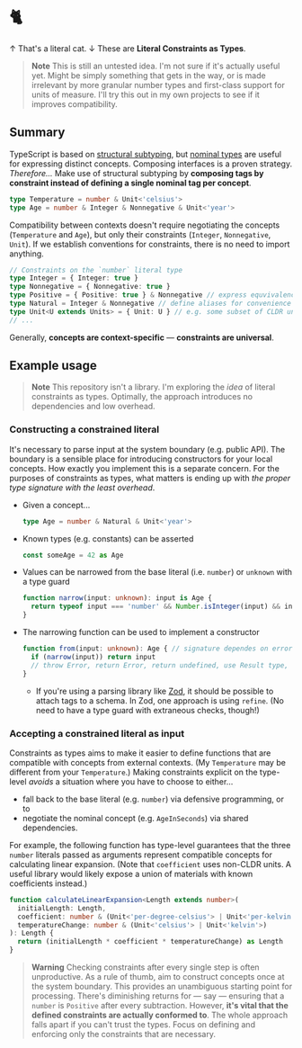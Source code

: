# 🐈
↑ That's a literal cat. ↓ These are __Literal Constraints as Types__.

> **Note**
> This is still an untested idea. I'm not sure if it's actually useful yet. Might be simply something that gets in the way, or is made irrelevant by more granular number types and first-class support for units of measure. I'll try this out in my own projects to see if it improves compatibility.

## Summary

TypeScript is based on [structural subtyping][type-compatibility], but [nominal types][nominal-typing] are useful for expressing distinct concepts. Composing interfaces is a proven strategy. *Therefore...* Make use of structural subtyping by **composing tags by constraint instead of defining a single nominal tag per concept**.

```ts
type Temperature = number & Unit<'celsius'>
type Age = number & Integer & Nonnegative & Unit<'year'>
```

Compatibility between contexts doesn't require negotiating the concepts (`Temperature` and `Age`), but only their constraints (`Integer`, `Nonnegative`, `Unit`). If we establish conventions for constraints, there is no need to import anything.

```ts
// Constraints on the `number` literal type
type Integer = { Integer: true }
type Nonnegative = { Nonnegative: true }
type Positive = { Positive: true } & Nonnegative // express equvivalence
type Natural = Integer & Nonnegative // define aliases for convenience
type Unit<U extends Units> = { Unit: U } // e.g. some subset of CLDR units
// ...
```

Generally, **concepts are context-specific** — **constraints are universal**.

## Example usage

> **Note**
> This repository isn't a library. I'm exploring the *idea* of literal constraints as types. Optimally, the approach introduces no dependencies and low overhead.

### Constructing a constrained literal

It's necessary to parse input at the system boundary (e.g. public API). The boundary is a sensible place for introducing constructors for your local concepts. How exactly you implement this is a separate concern. For the purposes of constraints as types, what matters is ending up with *the proper type signature with the least overhead*.

- Given a concept...
    ```ts
    type Age = number & Natural & Unit<'year'>
    ```
- Known types (e.g. constants) can be asserted
    ```ts
    const someAge = 42 as Age
    ```
- Values can be narrowed from the base literal (i.e. `number`) or `unknown` with a type guard
    ```ts
    function narrow(input: unknown): input is Age {
      return typeof input === 'number' && Number.isInteger(input) && input >= 0
    }
    ```
- The narrowing function can be used to implement a constructor
    ```ts
    function from(input: unknown): Age { // signature dependes on error handling
      if (narrow(input)) return input
      // throw Error, return Error, return undefined, use Result type, ...
    }
    ```
  - If you're using a parsing library like [Zod][zod], it should be possible to attach tags to a schema. In Zod, one approach is using `refine`. (No need to have a type guard with extraneous checks, though!)

### Accepting a constrained literal as input

Constraints as types aims to make it easier to define functions that are compatible with concepts from external contexts. (My `Temperature` may be different from your `Temperature`.) Making constraints explicit on the type-level *avoids* a situation where you have to choose to either...

- fall back to the base literal (e.g. `number`) via defensive programming, or to
- negotiate the nominal concept (e.g. `AgeInSeconds`) via shared dependencies.

For example, the following function has type-level guarantees that the three `number` literals passed as arguments represent compatible concepts for calculating linear expansion. (Note that `coefficient` uses non-CLDR units. A useful library would likely expose a union of materials with known coefficients instead.)

```ts
function calculateLinearExpansion<Length extends number>(
  initialLength: Length,
  coefficient: number & (Unit<'per-degree-celsius'> | Unit<'per-kelvin'>),
  temperatureChange: number & (Unit<'celsius'> | Unit<'kelvin'>)
): Length {
  return (initialLength * coefficient * temperatureChange) as Length
}
```

> **Warning**
> Checking constraints after every single step is often unproductive. As a rule of thumb, aim to construct concepts once at the system boundary. This provides an unambiguous starting point for processing. There's diminishing returns for — say — ensuring that a `number` is `Positive` after every subtraction. However, **it's vital that the defined constraints are actually conformed to**. The whole approach falls apart if you can't trust the types. Focus on defining and enforcing only the constraints that are necessary.

[type-compatibility]: https://www.typescriptlang.org/docs/handbook/type-compatibility.html
[nominal-typing]: https://basarat.gitbook.io/typescript/main-1/nominaltyping
[zod]: https://zod.dev/
